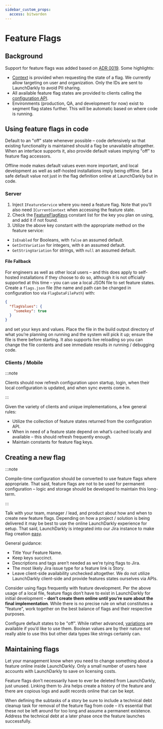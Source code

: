 ```yaml
---
sidebar_custom_props:
  access: bitwarden
---
```


# Feature Flags

## Background

Support for feature flags was added based on
[ADR 0019](https://contributing.bitwarden.com/architecture/adr/feature-management/). Some
highlights:

- [Context](https://github.com/bitwarden/server/blob/master/src/Core/Context/ICurrentContext.cs) is
  provided when requesting the state of a flag. We currently allow targeting on user and
  organization. Only the IDs are sent to LaunchDarkly to avoid PII sharing.
- All available feature flag states are provided to clients calling the
  [configuration API](https://github.com/bitwarden/server/blob/master/src/Api/Models/Response/ConfigResponseModel.cs).
- Environments (production, QA, and development for now) exist to segment flag states further. This
  will be automatic based on where code is running.

## Using feature flags in code

Default to an "off" state whenever possible – code defensively so that existing functionality is
maintained should a flag be unavailable altogether. When an interface supports it, also provide
default values implying "off" to feature flag accessors.

Offline mode makes default values even more important, and local development as well as self-hosted
installations imply being offline. Set a safe default value not just in the flag definition online
at LaunchDarkly but in code.

### Server

1. Inject `IFeatureService` where you need a feature flag. Note that you’ll also need
   `ICurrentContext` when accessing the feature state.
2. Check the
   [FeatureFlagKeys](https://github.com/bitwarden/server/blob/master/src/Core/Constants.cs) constant
   list for the key you plan on using, and add it if not found.
3. Utilize the above key constant with the appropriate method on the feature service:

- `IsEnabled` for Booleans, with `false` an assumed default.
- `GetIntVariation` for integers, with `0` an assumed default.
- `GetStringVariation` for strings, with `null` an assumed default.

#### File Fallback

For engineers as well as other local users – and this does apply to self-hosted installations if
they choose to do so, although it is not officially supported at this time – you can use a local
JSON file to set feature states. Create a `flags.json` file (the name and path can be changed in
configuration too via `FlagDataFilePath`) with:

```json
{
  "flagValues": {
    "somekey": true
  }
}
```

and set your keys and values. Place the file in the build output directory of what you’re planning
on running and the system will pick it up; ensure the file is there before starting. It also
supports live reloading so you can change the file contents and see immediate results in running /
debugging code.

### Clients / Mobile

:::note

Clients should now refresh configuration upon startup, login, when their local configuration is
updated, and when sync events come in.

:::

Given the variety of clients and unique implementations, a few general rules:

- Utilize the collection of feature states returned from the configuration API.
- When in need of a feature state depend on what’s cached locally and available – this should
  refresh frequently enough.
- Maintain constants for feature flag keys.

## Creating a new flag

:::note

Compile-time configuration should be converted to use feature flags where appropriate. That said,
feature flags are not to be used for permanent configuration – logic and storage should be developed
to maintain this long-term.

:::

Talk with your team, manager / lead, and product about how and when to create new feature flags.
Depending on how a project / solution is being delivered it may be best to use the online
LaunchDarkly experience for setup. That said, LaunchDarkly is integrated into our Jira instance to
make flag creation
[easy](https://docs.launchdarkly.com/integrations/jira#creating-a-new-feature-flag-from-a-jira-issue).

General guidance:

- Title Your Feature Name.
- Keep keys succinct.
- Descriptions and tags aren’t needed as we’re tying flags to Jira.
- The most likely Jira issue type for a feature link is Story.
- Leave client-side availability unchecked altogether. We do not utilize LaunchDarkly client-side
  and provide features states ourselves via APIs.

Consider using flags frequently with feature development. Per the above usage of a local file,
feature flags don’t have to exist in LaunchDarkly for initial development – **don’t create them
online until you’re sure about the final implementation**. While there is no precise rule on what
constitutes a "feature", work together on the best balance of flags and their respective purposes.

Configure default states to be "off". While rather advanced,
[variations](https://docs.launchdarkly.com/home/flags/variations) are available if you’d like to use
them. Boolean values are by their nature not really able to use this but other data types like
strings certainly can.

## Maintaining flags

Let your management know when you need to change something about a feature online inside
LaunchDarkly. Only a small number of users have accounts with LaunchDarkly to save on licensing
costs.

Feature flags don’t necessarily have to ever be deleted from LaunchDarkly, just unused. Linking them
to Jira helps create a history of the feature and there are copious logs and audit records online
that can be kept.

When defining the subtasks of a story be sure to include a technical debt cleanup task for removal
of the feature flag from code – it’s essential that these not be left around for too long and assume
a permanent existence. Address the technical debt at a later phase once the feature launches
successfully.
